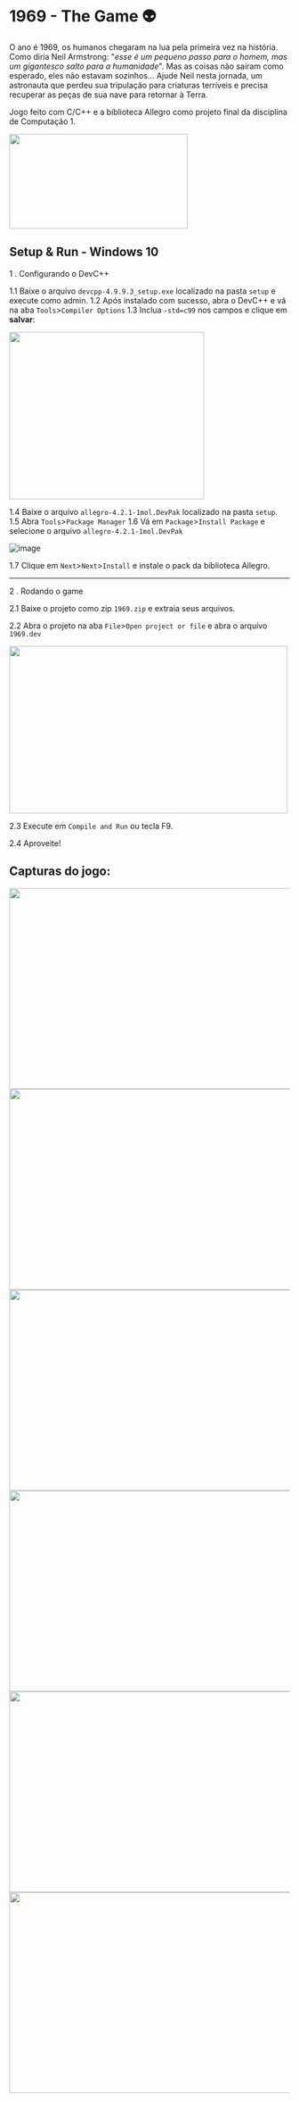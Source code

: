 # 1969 - The Game 👽

O ano é 1969, os humanos chegaram na lua pela primeira vez na história. Como diria Neil Armstrong: "*esse é um pequeno passo para o homem, mas um gigantesco salto para a humanidade*". Mas as coisas não saíram como esperado, eles não estavam sozinhos... Ajude Neil nesta jornada, um astronauta que perdeu sua tripulação para criaturas terríveis e precisa recuperar as peças de sua nave para retornar à Terra.

Jogo feito com C/C++ e a biblioteca Allegro como projeto final da disciplina de Computação 1.

<img src="https://user-images.githubusercontent.com/84099851/188033811-e8cb0685-ea42-4efb-b422-f79797249dfe.png" width="320" height="170">

## Setup & Run - Windows 10

1 . Configurando o DevC++

1.1 Baixe o arquivo ```devcpp-4.9.9.3_setup.exe``` localizado na pasta ```setup``` e execute como admin.
1.2 Após instalado com sucesso, abra o DevC++ e vá na aba ```Tools```>```Compiler Options```
1.3 Inclua ```-std=c99``` nos campos e clique em **salvar**:

<img src="https://user-images.githubusercontent.com/84099851/188036383-5d0ad563-3b66-4145-8881-848c850c6f6f.png" width="350" height="300">

1.4 Baixe o arquivo ```allegro-4.2.1-1mol.DevPak``` localizado na pasta ```setup```.
1.5 Abra ```Tools```>```Package Manager```
1.6 Vá em ```Package```>```Install Package``` e selecione o arquivo ```allegro-4.2.1-1mol.DevPak```

![image](https://user-images.githubusercontent.com/84099851/188037700-52d2b59b-5f35-4b84-ba53-d94d19e23c06.png)

1.7 Clique em ```Next```>```Next```>```Install``` e instale o pack da biblioteca Allegro.

---

2 . Rodando o game

2.1 Baixe o projeto como zip ```1969.zip``` e extraia seus arquivos.

2.2 Abra o projeto na aba ```File```>```Open project or file``` e abra o arquivo ```1969.dev```

<img src="https://user-images.githubusercontent.com/84099851/188036775-2694cc06-65b6-4d61-b67e-19aad2206937.png" width="500" height="300">

2.3 Execute em ```Compile and Run``` ou tecla F9.

2.4 Aproveite!

## Capturas do jogo:
<img src="https://user-images.githubusercontent.com/84099851/188033887-2daaed9e-ad58-4a31-8b26-cb158604163e.png" width="640" height="360">
<img src="https://user-images.githubusercontent.com/84099851/188033918-b4e73917-fd37-47d9-a2a8-87750968399e.png" width="640" height="360">
<img src="https://user-images.githubusercontent.com/84099851/188033956-078321aa-4aff-49f5-bb2a-664906463345.png" width="640" height="360">
<img src="https://user-images.githubusercontent.com/84099851/188034264-aeebdabf-9285-4e87-93bd-42754654878d.png" width="640" height="360">
<img src="https://user-images.githubusercontent.com/84099851/188034219-a47107fd-29bf-4457-8593-0a94feb2874a.png" width="640" height="360">
<img src="https://user-images.githubusercontent.com/84099851/188034348-51cfe423-15e3-4158-926f-32ad57efe85a.png" width="640" height="360">
